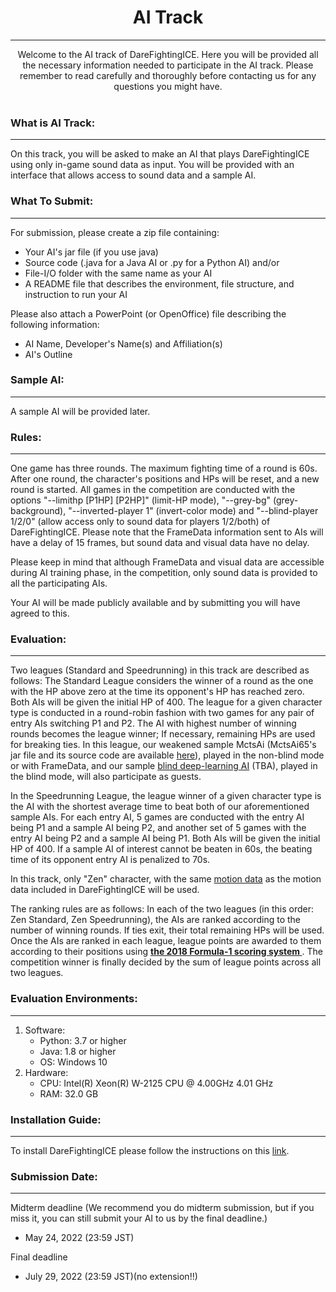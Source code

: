 # <div align="center"> AI Track </div>
----
<div align = "center"> Welcome to the AI track of DareFightingICE. Here you will be provided all the necessary information needed to participate in the AI track. Please remember to read carefully and thoroughly before contacting us for any questions you might have. </div>

<br>


### What is AI Track:
----
On this track, you will be asked to make an AI that plays DareFightingICE using only in-game sound data as input. You will be provided with an interface that allows access to sound data and a sample AI.


### What To Submit:
---
For submission, please create a zip file containing:

- Your AI's jar file (if you use java)
- Source code (.java for a Java AI or .py for a Python AI) and/or
- File-I/O folder with the same name as your AI
- A README file that describes the environment, file structure, and instruction to run your AI

Please also attach a PowerPoint (or OpenOffice) file describing the following information:

- AI Name, Developer's Name(s) and Affiliation(s)
- AI's Outline 


### Sample AI:
---
A sample AI will be provided later.


### Rules:
---
One game has three rounds. The maximum fighting time of a round is 60s. After one round, the character's positions and HPs will be reset, and a new round is started. All games in the competition are conducted with the options "--limithp [P1HP] [P2HP]" (limit-HP mode), "--grey-bg" (grey-background), "--inverted-player 1" (invert-color mode) and "--blind-player 1/2/0" (allow access only to sound data for players 1/2/both) of DareFightingICE. Please note that the FrameData information sent to AIs will have a delay of 15 frames, but sound data and visual data have no delay.

Please keep in mind that although FrameData and visual data are accessible during AI training phase, in the competition, only sound data is provided to all the participating AIs.

Your AI will be made publicly available and by submitting you will have agreed to this.

### Evaluation:
---
Two leagues (Standard and Speedrunning) in this track are described as follows:
The Standard League considers the winner of a round as the one with the HP above zero at the time its opponent's HP has reached zero. Both AIs will be given the initial HP of 400. The league for a given character type is conducted in a round-robin fashion with two games for any pair of entry AIs switching P1 and P2. The AI with highest number of winning rounds becomes the league winner; If necessary, remaining HPs are used for breaking ties. In this league, our weakened sample MctsAi (MctsAi65's jar file and its source code are available [here](../SampleAI/MctsAi65)), played in the non-blind mode or with FrameData, and our sample [blind deep-learning AI](../SampleAI/Deep%20Learning%20AI) (TBA), played in the blind mode, will also participate as guests.

In the Speedrunning League, the league winner of a given character type is the AI with the shortest average time to beat both of our aforementioned sample AIs. For each entry AI, 5 games are conducted with the entry AI being P1 and a sample AI being P2, and another set of 5 games with the entry AI being P2 and a sample AI being P1. Both AIs will be given the initial HP of 400. If a sample AI of interest cannot be beaten in 60s, the beating time of its opponent entry AI is penalized to 70s. <br>

In this track, only "Zen" character, with the same [motion data](https://www.ice.ci.ritsumei.ac.jp/~ftgaic/Downloadfiles/Motion/ZEN/Motion.csv) as the motion data included in DareFightingICE will be used.

The ranking rules are as follows:
In each of the two leagues (in this order: Zen Standard, Zen Speedrunning), the AIs are ranked according to the number of winning rounds. If ties exit, their total remaining HPs will be used. Once the AIs are ranked in each league, league points are awarded to them according to their positions using **[the 2018 Formula-1 scoring system ](https://en.wikipedia.org/wiki/2018_Formula_One_World_Championship#Scoring_system)**. The competition winner is finally decided by the sum of league points across all two leagues.


### Evaluation Environments: 
---
1. Software:
   - Python: 3.7 or higher
   - Java: 1.8 or higher
   - OS: Windows 10
2. Hardware:
   - CPU: Intel(R) Xeon(R) W-2125 CPU @ 4.00GHz  4.01 GHz
   - RAM: 32.0 GB


### Installation Guide:
---
To install DareFightingICE please follow the instructions on this [link](https://www.ice.ci.ritsumei.ac.jp/~ftgaic/index-2.html).


### Submission Date:
---
Midterm deadline (We recommend you do midterm submission, but if you miss it, you can still submit your AI to us by the final deadline.)
- May 24, 2022 (23:59 JST)

Final deadline
- July 29, 2022 (23:59 JST)(no extension!!)